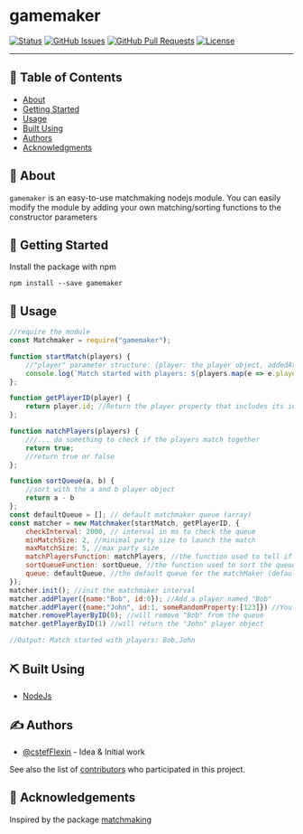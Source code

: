 <h1>gamemaker</h3>

<div>

[![Status](https://img.shields.io/badge/status-active-success.svg)]()
[![GitHub Issues](https://img.shields.io/github/issues/cstefflexin/gamemaker.svg)](https://github.com/cstefflexin/gamemaker/issues)
[![GitHub Pull Requests](https://img.shields.io/github/issues-pr/cstefflexin/gamemaker.svg)](https://github.com/cstefflexin/gamemaker/pulls)
[![License](https://img.shields.io/badge/license-MIT-blue.svg)](/LICENSE)

</div>

---


## 📝 Table of Contents

- [About](#about)
- [Getting Started](#getting_started)
- [Usage](#usage)
- [Built Using](#built_using)
- [Authors](#authors)
- [Acknowledgments](#acknowledgement)

## 🧐 About <a name = "about"></a>

`gamemaker` is an easy-to-use matchmaking nodejs module. You can easily modify the module by adding your own matching/sorting functions to the constructor parameters

## 🏁 Getting Started <a name = "getting_started"></a>

Install the package with npm
```shell
npm install --save gamemaker
```

## 🎈 Usage <a name="usage"></a>

```js
//require the module
const Matchmaker = require("gamemaker");

function startMatch(players) {
    //"player" parameter structure: {player: the player object, addedAt: timestamp when the player was added to the queue}
    console.log(`Match started with players: ${players.map(e => e.player.name)}`); //fired when a match starts, passing all the players as arguments
};

function getPlayerID(player) {
    return player.id; //Return the player property that includes its id
};

function matchPlayers(players) {
    ///... do something to check if the players match together
    return true;
    //return true or false
};

function sortQueue(a, b) {
    //sort with the a and b player object
    return a - b
};
const defaultQueue = []; // default matchmaker queue (array)
const matcher = new Matchmaker(startMatch, getPlayerID, {
    checkInterval: 2000, // interval in ms to check the queue
    minMatchSize: 2, //minimal party size to launch the match
    maxMatchSize: 5, //max party size
    matchPlayersFunction: matchPlayers, //the function used to tell if the player match together or not (default returns true)
    sortQueueFunction: sortQueue, //the function used to sort the queue (default sort by add time)
    queue: defaultQueue, //the default queue for the matchMaker (default [])
});
matcher.init(); //init the matchmaker interval
matcher.addPlayer({name:"Bob", id:0}); //Add a player named "Bob"
matcher.addPlayer({name:"John", id:1, someRandomProperty:[123]}) //You can also add other properties to the player object
matcher.removePlayerByID(0); //will remove "Bob" from the queue
matcher.getPlayerByID(1) //will return the "John" player object

//Output: Match started with players: Bob,John
```

## ⛏️ Built Using <a name = "built_using"></a>

- [NodeJs](https://nodejs.org/en/)

## ✍️ Authors <a name = "authors"></a>

- [@cstefFlexin](https://github.com/cstefFlexin) - Idea & Initial work

See also the list of [contributors](https://github.com/cstefFlexin/gamemaker/contributors) who participated in this project.

## 🎉 Acknowledgements <a name = "acknowledgement"></a>

Inspired by the package [matchmaking](https://github.com/Luifr/matchmaking)